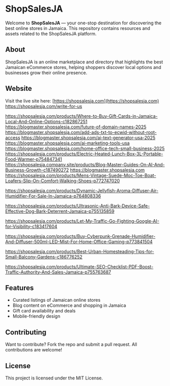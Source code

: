 # ShopSalesJA

Welcome to **ShopSalesJA** — your one-stop destination for discovering the best online stores in Jamaica. This repository contains resources and assets related to the ShopSalesJA platform.

## About

ShopSalesJA is an online marketplace and directory that highlights the best Jamaican eCommerce stores, helping shoppers discover local options and businesses grow their online presence.

## Website

Visit the live site here: [https://shopsalesja.com](https://shopsalesja.com)
https://shopsalesja.com/write-for-us

https://shopsalesja.com/products/Where-to-Buy-Gift-Cards-in-Jamaica-Local-And-Online-Options-c182867251
https://blogmaster.shopsalesja.com/future-of-domain-names-2025
https://blogmaster.shopsalesja.com/add-ads-txt-to-ecwid-without-root-access
https://blogmaster.shopsalesja.com/ai-text-generator-usa-2025
https://blogmaster.shopsalesja.com/ai-marketing-tools-usa
https://blogmaster.shopsalesja.com/home-office-tech-small-business-2025
https://shopsalesja.com/products/Electric-Heated-Lunch-Box-3L-Portable-Food-Warmer-p754847341
https://shopsalesja.company.site/products/Blog-Master-Guides-On-AI-And-Business-Growth-c187490272
https://blogmaster.shopsalesja.com
https://shopsalesja.com/products/Mens-Vintage-Suede-Moc-Toe-Boat-Loafers-Slip-On-Comfort-Walking-Shoes-p772747020

https://shopsalesja.com/products/Dynamic-Jellyfish-Aroma-Diffuser-Air-Humidifier-For-Sale-In-Jamaica-p764808336

https://shopsalesja.com/products/Ultrasonic-Anti-Bark-Device-Safe-Effective-Dog-Bark-Deterrent-Jamaica-p755135859

https://shopsalesja.com/products/Let-My-Traffic-Go-Fighting-Google-AI-for-Visibility-c183417604

https://shopsalesja.com/products/Buy-Cyberpunk-Grenade-Humidifier-And-Diffuser-500ml-LED-Mist-For-Home-Office-Gaming-p773841504

https://shopsalesja.com/products/Best-Urban-Homesteading-Tips-for-Small-Balcony-Gardens-c186776252

https://shopsalesja.com/products/Ultimate-SEO-Checklist-PDF-Boost-Traffic-Authority-And-Sales-Jamaica-p755763687
## Features

- Curated listings of Jamaican online stores
- Blog content on eCommerce and shopping in Jamaica
- Gift card availability and deals
- Mobile-friendly design

## Contributing

Want to contribute? Fork the repo and submit a pull request. All contributions are welcome!

## License

This project is licensed under the MIT License.
